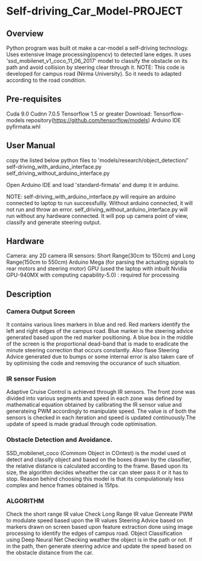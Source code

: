# Self-driving_Car_Model-PROJECT

## Overview
Python program was built ot make a car-model a self-driving technology. Uses extensive Image processing(opencv) to detected lane edges. It uses 'ssd_mobilenet_v1_coco_11_06_2017' model to classify the obstacle on its path and avoid collision by steering clear through it. 
NOTE: This code is developed for campus road (Nirma University). So it needs to adapted according to the road condition.

## Pre-requisites
Cuda 9.0
Cudnn 7.0.5
Tensorflow 1.5 or greater
Download: Tensorflow-models repository(https://github.com/tensorflow/models)
Arduino IDE
pyfirmata.whl

## User Manual
copy the listed below python files to 'models/research/object_detection/'
self-driving_with_arduino_interface.py
self_driving_without_arduino_interface.py

Open Arduino IDE and load 'standard-firmata' and dump it in arduino. 

NOTE: 
self-driving_with_arduino_interface.py will require an arduino connected to laptop to run successfullly. Without arduino          connected, it will not run and throw an error.
self_driving_without_arduino_interface.py will run without any hardware connected. It will pop up camera point of view, classify and generate steering output.

## Hardware
Camera: any 2D camera
IR sensors: Short Range(30cm to 150cm) and Long Range(150cm to 550cm)
Arduino Mega (for parsing the actuating signals to rear motors and steering motor)
GPU (used the laptop with inbuilt Nvidia GPU-940MX with computing capability-5.0) : required for processing

## Description
### Camera Output Screen
It contains various lines markers in blue and red. Red markers identify the left and right edges of the campus road. Blue marker is the steering advice generated based upon the red marker positioning. A blue box in the middle of the screen is the proportional dead-band that is made to eradicate the minute steering correction that occurs constantly. Also flase Steering Advice generated due to bumps or some internal error is also taken care of by optimising the code and removing the occurance of such situation.

### IR sensor Fusion
Adaptive Cruise Control is achieved through IR sensors. The front zone was divided into various segments and speed in each zone was defined by mathematical equation obtained by calibrating the IR sensor value and generateing PWM accordingly to manipulate speed. The value is of both the sensors is checked in each iteration and speed is updated continuously.The update of speed is made gradual through code optimisation.

### Obstacle Detection and Avoidance.
SSD_mobilenet_coco (Commom Object in COntest) is the model used ot detect and classify object and based on the boxes drawn by the classifier, the relative distance is calculated according to the frame. Based upon its size, the algorithm decides wheather the car can steer pass it or it has to stop. Reason behind choosing this model is that its compulationaly less complex and hence frames obtained is 15fps.

### ALGORITHM
Check the short range IR value
Check Long Range IR value
Genreate PWM to modulate speed based upon the IR values
Steering Advice based on markers drawn on screen based upon feature extraction done using image processing to identify the edges of campus road.
Object Classification using Deep Neural Net
Checking weather the object is in the path or not.
If in the path, then generate steering advice and update the speed based on the obstacle distance from the car.




















